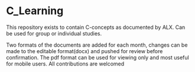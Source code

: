 # C_Learning
This repository exists to contain C-concepts as documented by ALX. Can be used for group or individual studies.

Two formats of the documents are added for each month, changes can be made to the editable format(docx) and pushed for review before confirmation.
The pdf format can be used for viewing only and most useful for mobile users. All contributions are welcomed
